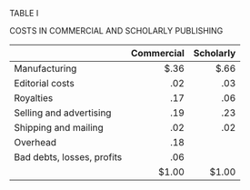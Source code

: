 TABLE I

COSTS IN COMMERCIAL AND SCHOLARLY PUBLISHING 

| | Commercial | Scholarly |
|-----|-----:|-----:|
| Manufacturing | $.36 | $.66 |
| Editorial costs | .02 | .03 |
| Royalties | .17 | .06 |
| Selling and advertising | .19 | .23 |
| Shipping and mailing | .02 | .02 |
| Overhead | .18 | |
| Bad debts, losses, profits | .06 | |
| | $1.00 | $1.00 |
